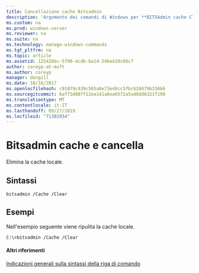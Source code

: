 ```yaml
---
title: Cancellazione cache Bitsadmin
description: 'Argomento dei comandi di Windows per **BITSAdmin cache Clear** : Elimina la cache locale.'
ms.custom: na
ms.prod: windows-server
ms.reviewer: na
ms.suite: na
ms.technology: manage-windows-commands
ms.tgt_pltfrm: na
ms.topic: article
ms.assetid: 125426bc-5f90-4cdb-ba14-24be428c66c7
author: coreyp-at-msft
ms.author: coreyp
manager: dongill
ms.date: 10/16/2017
ms.openlocfilehash: c91079c439c505a0e73e48cc5fbcb26679b150b6
ms.sourcegitcommit: 6aff3d88ff22ea141a6ea6572a5ad8dd6321f199
ms.translationtype: MT
ms.contentlocale: it-IT
ms.lasthandoff: 09/27/2019
ms.locfileid: "71381934"
---
```

# <a name="bitsadmin-cache-and-clear"></a>Bitsadmin cache e cancella



Elimina la cache locale.

## <a name="syntax"></a>Sintassi

```
bitsadmin /Cache /Clear 
```

## <a name="BKMK_examples"></a>Esempi

Nell'esempio seguente viene ripulita la cache locale.
```
C:\>bitsadmin /Cache /Clear 
```

#### <a name="additional-references"></a>Altri riferimenti

[Indicazioni generali sulla sintassi della riga di comando](command-line-syntax-key.md)